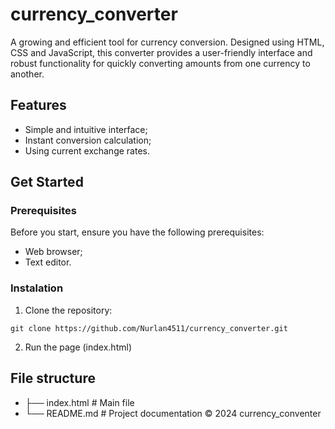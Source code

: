 # currency_converter
A growing and efficient tool for currency conversion. Designed using HTML, CSS and JavaScript, this converter provides a user-friendly interface and robust functionality for quickly converting amounts from one currency to another.
## Features
* Simple and intuitive interface;
* Instant conversion calculation;
* Using current exchange rates.
## Get Started
### Prerequisites
Before you start, ensure you have the following prerequisites:
* Web browser;
* Text editor.
### Instalation
1. Clone the repository:

`git clone https://github.com/Nurlan4511/currency_converter.git`

2. Run the page (index.html)
## File structure
* ├── index.html # Main file
* └── README.md # Project documentation
© 2024 currency_conventer
